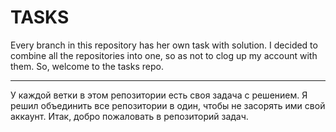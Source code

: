 # TASKS
Every branch in this repository has her own task with solution.
I decided to combine all the repositories into one, so as not to clog up my account with them.
So, welcome to the tasks repo.

----

У каждой ветки в этом репозитории есть своя задача с решением.
Я решил объединить все репозитории в один, чтобы не засорять ими свой аккаунт.
Итак, добро пожаловать в репозиторий задач.
